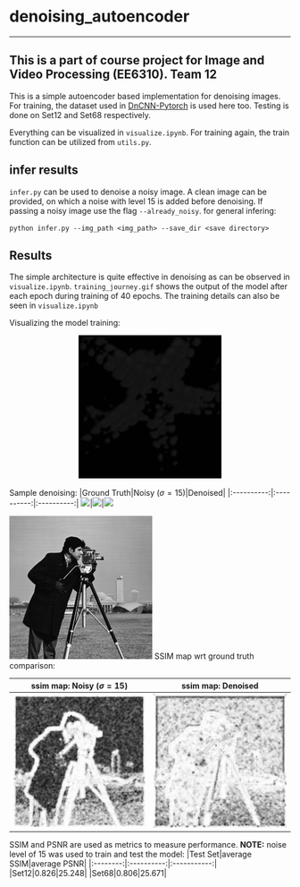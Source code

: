 # denoising_autoencoder

---------------
This is a part of course project for Image and Video Processing (EE6310).
Team 12
---------------

This is a simple autoencoder based implementation for denoising images. For training, the dataset used in [DnCNN-Pytorch](https://github.com/SaoYan/DnCNN-PyTorch) is used here too. Testing is done on Set12 and Set68 respectively.

Everything can be visualized in `visualize.ipynb`. For training again, the train function can be utilized from `utils.py`.

## infer results
`infer.py` can be used to denoise a noisy image. A clean image can be provided, on which a noise with level 15 is added before denoising. If passing a noisy image use the flag `--already_noisy`. for general infering:
```
python infer.py --img_path <img_path> --save_dir <save directory>
```
## Results

The simple architecture is quite effective in denoising as can be observed in `visualize.ipynb`. `training_journey.gif` shows the output of the model after each epoch during training of 40 epochs. The training details can also be seen in `visualize.ipynb`

Visualizing the model training:
<p align= 'center'><img src= 'training_journey.gif'></p>


Sample denoising:
|Ground Truth|Noisy ($\sigma = 15$)|Denoised|
|:----------:|:----------:|:----------:|
![]('01.png')|![]('./run3/noisy_img.png')|![]('./run3/denoised_img.png')

<img src= '01.png' caption= 'ground truth'>
SSIM map wrt ground truth comparison:

|ssim map: Noisy ($\sigma = 15$)|ssim map: Denoised|
|:----------:|:----------:|
|![](run3/noisy_ssim_map.png)|![](run3/ssim_map.png)|

SSIM and PSNR are used as metrics to measure performance. <b>NOTE:</b> noise level of 15 was used to train and test the model:
|Test Set|average SSIM|average PSNR|
|:--------:|:----------:|:-----------:|
|Set12|0.826|25.248|
|Set68|0.806|25.671|
